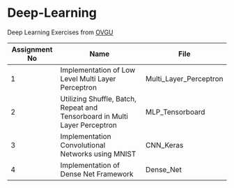 # Deep-Learning
Deep Learning Exercises from [OVGU](https://ovgu-ailab.github.io/idl2022/)

| Assignment No | Name                                                                       | File                   |
|---------------|----------------------------------------------------------------------------|------------------------|
| 1             | Implementation of Low Level Multi Layer Perceptron                         | Multi_Layer_Perceptron |
| 2             | Utilizing Shuffle, Batch, Repeat and Tensorboard in Multi Layer Perceptron | MLP_Tensorboard        |
| 3             | Implementation Convolutional Networks using MNIST                          | CNN_Keras              |
| 4             | Implementation of Dense Net Framework                                      | Dense_Net              |
